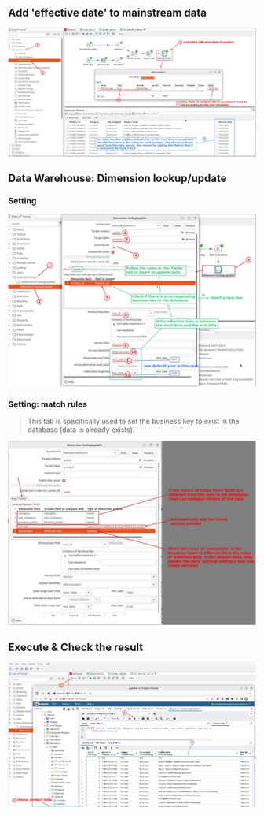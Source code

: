 ## **Add 'effective date' to mainstream data**

![Alt effective date](pic/01.jpg)

## **Data Warehouse: Dimension lookup/update**

### **Setting**

![Alt dimension lookup/update and logic](pic/02.jpg)

### **Setting: match rules**

> This tab is specifically used to set the business key to exist in the database (data is already exists).

![Alt fieds tab: match rules to insert/update](pic/03.jpg)

## **Execute & Check the result**

![Alt check result](pic/04.jpg)
